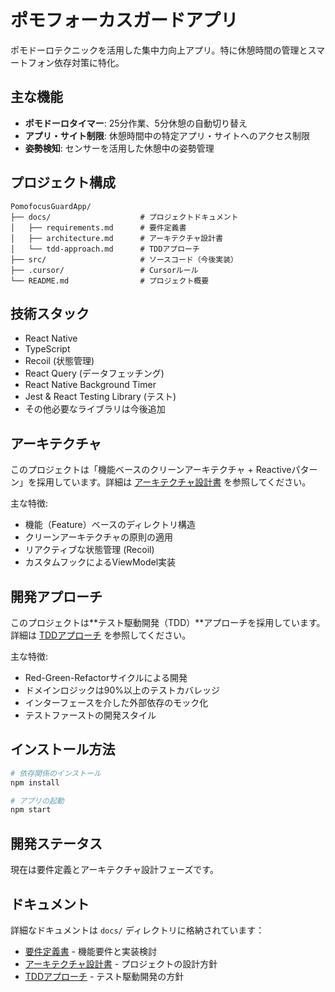 # ポモフォーカスガードアプリ

ポモドーロテクニックを活用した集中力向上アプリ。特に休憩時間の管理とスマートフォン依存対策に特化。

## 主な機能

- **ポモドーロタイマー**: 25分作業、5分休憩の自動切り替え
- **アプリ・サイト制限**: 休憩時間中の特定アプリ・サイトへのアクセス制限
- **姿勢検知**: センサーを活用した休憩中の姿勢管理

## プロジェクト構成

```
PomofocusGuardApp/
├── docs/                    # プロジェクトドキュメント
│   ├── requirements.md      # 要件定義書
│   ├── architecture.md      # アーキテクチャ設計書
│   └── tdd-approach.md      # TDDアプローチ
├── src/                     # ソースコード（今後実装）
├── .cursor/                 # Cursorルール
└── README.md                # プロジェクト概要
```

## 技術スタック

- React Native
- TypeScript
- Recoil (状態管理)
- React Query (データフェッチング)
- React Native Background Timer
- Jest & React Testing Library (テスト)
- その他必要なライブラリは今後追加

## アーキテクチャ

このプロジェクトは「機能ベースのクリーンアーキテクチャ + Reactiveパターン」を採用しています。詳細は [アーキテクチャ設計書](docs/architecture.md) を参照してください。

主な特徴:
- 機能（Feature）ベースのディレクトリ構造
- クリーンアーキテクチャの原則の適用
- リアクティブな状態管理 (Recoil)
- カスタムフックによるViewModel実装

## 開発アプローチ

このプロジェクトは**テスト駆動開発（TDD）**アプローチを採用しています。詳細は [TDDアプローチ](docs/tdd-approach.md) を参照してください。

主な特徴:
- Red-Green-Refactorサイクルによる開発
- ドメインロジックは90%以上のテストカバレッジ
- インターフェースを介した外部依存のモック化
- テストファーストの開発スタイル

## インストール方法

```bash
# 依存関係のインストール
npm install

# アプリの起動
npm start
```

## 開発ステータス

現在は要件定義とアーキテクチャ設計フェーズです。

## ドキュメント

詳細なドキュメントは `docs/` ディレクトリに格納されています：

- [要件定義書](docs/requirements.md) - 機能要件と実装検討
- [アーキテクチャ設計書](docs/architecture.md) - プロジェクトの設計方針
- [TDDアプローチ](docs/tdd-approach.md) - テスト駆動開発の方針 